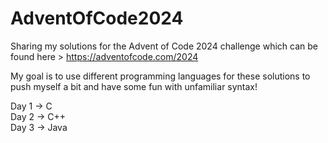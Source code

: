 # AdventOfCode2024
Sharing my solutions for the Advent of Code 2024 challenge which can be found here > https://adventofcode.com/2024

My goal is to use different programming languages for these solutions to push myself a bit and have some fun with unfamiliar syntax!

Day 1 -> C\
Day 2 -> C++\
Day 3 -> Java
